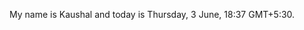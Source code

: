 <!--<h3 align="center">
![image](imgs/kaushal.jpg)
</h3> -->

My name is Kaushal and today is Thursday, 3 June, 18:37 GMT+5:30.
